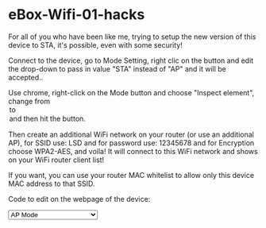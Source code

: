 # eBox-Wifi-01-hacks

For all of you who have been like me, trying to setup the new version of this device to STA, it's possible, even with some security!

Connect to the device, go to Mode Setting, right clic on the button and edit the drop-down to pass in value "STA" instead of "AP" and it will be accepted..

Use chrome, right-click on the Mode button and choose "Inspect element", change from <option value="AP">  to <option value="STA"> and then hit the button.

Then create an additional WiFi network on your router (or use an additional AP), for SSID use: LSD and for password use: 12345678 and for Encryption choose WPA2-AES, and voila! It will connect to this WiFi network and shows on your WiFi router client list! 

If you want, you can use your router MAC whitelist to allow only this device MAC address to that SSID.

Code to edit on the webpage of the device:

<select name="wifi_mode" class="select-style">
     <option value="AP">AP Mode </option>
     <option value="STA">STA Mode  ADDED BY ME</option>
    </select>
